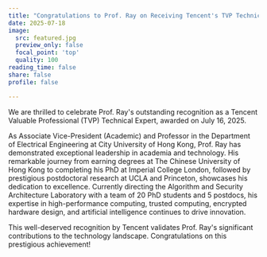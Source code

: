 ```yaml
---
title: "Congratulations to Prof. Ray on Receiving Tencent's TVP Technical Expert Honor!"
date: 2025-07-18
image:
  src: featured.jpg
  preview_only: false
  focal_point: 'top'
  quality: 100
reading_time: false
share: false
profile: false

---
```

We are thrilled to celebrate Prof. Ray's outstanding recognition as a Tencent Valuable Professional (TVP) Technical Expert, awarded on July 16, 2025.
<!--more-->

As Associate Vice-President (Academic) and Professor in the Department of Electrical Engineering at City University of Hong Kong, Prof. Ray has demonstrated exceptional leadership in academia and technology. His remarkable journey from earning degrees at The Chinese University of Hong Kong to completing his PhD at Imperial College London, followed by prestigious postdoctoral research at UCLA and Princeton, showcases his dedication to excellence. Currently directing the Algorithm and Security Architecture Laboratory with a team of 20 PhD students and 5 postdocs, his expertise in high-performance computing, trusted computing, encrypted hardware design, and artificial intelligence continues to drive innovation.

This well-deserved recognition by Tencent validates Prof. Ray's significant contributions to the technology landscape. Congratulations on this prestigious achievement!